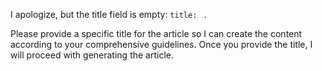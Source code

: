 I apologize, but the title field is empty: `title: ` .

Please provide a specific title for the article so I can create the content according to your comprehensive guidelines. Once you provide the title, I will proceed with generating the article.